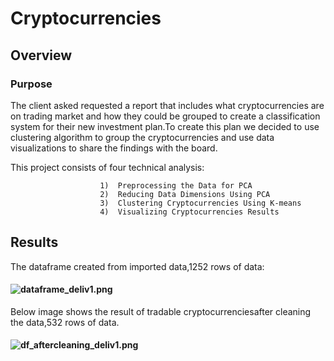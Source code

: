 # Cryptocurrencies
## Overview
 ### Purpose
 The client asked requested a report that includes what cryptocurrencies are on trading market and how they could be grouped to create a classification system for their new investment plan.To create this plan we decided to use clustering algorithm to group the cryptocurrencies and use data visualizations to share the findings with the board.
 
 This project consists of four technical analysis:
 
                        1)  Preprocessing the Data for PCA
                        2)  Reducing Data Dimensions Using PCA
                        3)  Clustering Cryptocurrencies Using K-means
                        4)  Visualizing Cryptocurrencies Results
                        
 ## Results
 
 The dataframe created from imported data,1252 rows of data:
 
  #### ![dataframe_deliv1.png](Images/dataframe_deliv1.png)

 
 
 Below image shows the result of tradable cryptocurrenciesafter cleaning the data,532 rows of data.
 
 
  #### ![df_aftercleaning_deliv1.png](Images/df_aftercleaning_deliv1.png)


 
 
 
 
 
 
